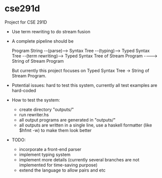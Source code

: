 # cse291d
Project for CSE 291D

* Use term rewriting to do stream fusion
* A complete pipeline should be 

    Program String --(parse)-->
    Syntax Tree --(typing)-->
    Typed Syntax Tree --(term rewriting)-->
    Typed Syntax Tree of Stream Program ---->
    String of Stream Program
  
  But currently this project focuses on Typed Syntax Tree -> String of Stream Program.
* Potential issues: hard to test this system, currently all test examples are hard-coded
* How to test the system:
  * create directory "outputs/"
  * run rewriter.hs
  * all output programs are generated in "outputs/"
  * all outputs are written in a single line, use a haskell formatter (like $hfmt -w) to make them look better
* TODO:
  * incorporate a front-end parser
  * implement typing system
  * implement more details (currently several branches are not implemented for time-saving purpose)
  * extend the language to allow pairs and etc
